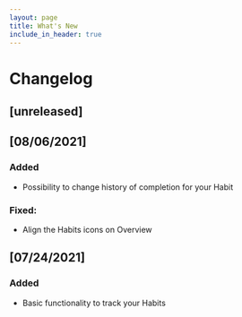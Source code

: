 ```yaml
---
layout: page
title: What's New
include_in_header: true
---
```


# Changelog

## [unreleased]

## [08/06/2021]

### Added
- Possibility to change history of completion for your Habit

### Fixed:
- Align the Habits icons on Overview

## [07/24/2021]

### Added
- Basic functionality to track your Habits
